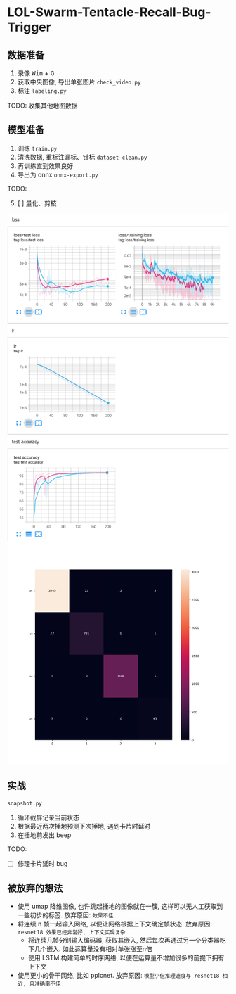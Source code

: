 # LOL-Swarm-Tentacle-Recall-Bug-Trigger 

## 数据准备

1. 录像 <kbd>Win</kbd> + <kbd>G</kbd>
2. 获取中央图像, 导出单张图片 `check_video.py`
3. 标注 `labeling.py`

TODO: 收集其他地图数据

## 模型准备

1. 训练 `train.py`
2. 清洗数据, 重标注漏标、错标 `dataset-clean.py`
3. 再训练直到效果良好
4. 导出为 onnx `onnx-export.py`

TODO:

5. [ ] 量化、剪枝

![训练日志](static/train_log.png)
![混淆矩阵](static/conf_mtx.png)

## 实战

`snapshot.py`

1. 循环截屏记录当前状态
2. 根据最近两次捶地预测下次捶地, 遇到卡片时延时
3. 在捶地前发出 beep

TODO: 

- [ ] 修理卡片延时 bug


## 被放弃的想法

- 使用 umap 降维图像, 也许跳起捶地的图像就在一簇, 这样可以无人工获取到一些初步的标签. 放弃原因: `效果不佳`
- 将连续 n 帧一起输入网络, 以便让网络根据上下文确定帧状态. 放弃原因: `resnet18 效果已经非常好, 上下文实现复杂`
  - 将连续几帧分别输入编码器, 获取其嵌入, 然后每次再通过另一个分类器吃下几个嵌入. 如此运算量没有相对单张涨至n倍
  - 使用 LSTM 构建简单的时序网络, 以便在运算量不增加很多的前提下拥有上下文
- 使用更小的骨干网络, 比如 pplcnet. 放弃原因: `模型小但推理速度与 resnet18 相近, 且准确率不佳`

